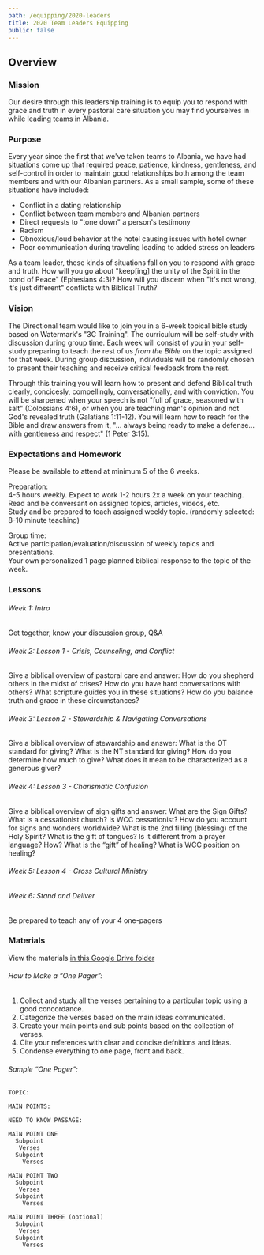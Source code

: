 ```yaml
---
path: /equipping/2020-leaders
title: 2020 Team Leaders Equipping
public: false
---
```


## Overview

### Mission

Our desire through this leadership training is to equip you to respond with grace 
and truth in every pastoral care situation you may find yourselves in while 
leading teams in Albania.

### Purpose

Every year since the first that we've taken teams to Albania, we have had situations
come up that required peace, patience, kindness, gentleness, and self-control in
order to maintain good relationships both among the team members and with our
Albanian partners.  As a small sample, some of these situations have included:

- Conflict in a dating relationship
- Conflict between team members and Albanian partners
- Direct requests to "tone down" a person's testimony
- Racism
- Obnoxious/loud behavior at the hotel causing issues with hotel owner
- Poor communication during traveling leading to added stress on leaders

As a team leader, these kinds of situations fall on you to respond with grace
and truth.  How will you go about "keep[ing] the unity of the Spirit in the bond
of Peace" (Ephesians 4:3)?  How will you discern when "it's not wrong, it's just 
different" conflicts with Biblical Truth?

### Vision

The Directional team would like to join you in a 6-week topical bible study
based on Watermark's "3C Training".  The curriculum will be self-study with
discussion during group time.  Each week will consist of you in your self-study
preparing to teach the rest of us *from the Bible* on the topic assigned for
that week.  During group discussion, individuals will be randomly chosen to
present their teaching and receive critical feedback from the rest.

Through this training you will learn how to present and defend Biblical truth
clearly, concicesly, compellingly, conversationally, and with conviction.  You
will be sharpened when your speech is not "full of grace, seasoned with salt"
(Colossians 4:6), or when you are teaching man's opinion and not God's revealed
truth (Galatians 1:11-12).  You will learn how to reach for the Bible and draw
answers from it, "... always being ready to make a defense... with gentleness 
and respect" (1 Peter 3:15).

### Expectations and Homework

Please be available to attend at minimum 5 of the 6 weeks.

Preparation:  
4-5 hours weekly.  Expect to work 1-2 hours 2x a week on your teaching.  
Read and be conversant on assigned topics, articles, videos, etc.  
Study and be prepared to teach assigned weekly topic. (randomly selected: 8-10 minute teaching)

Group time:  
Active participation/evaluation/discussion of weekly topics and presentations.  
Your own personalized 1 page planned biblical response to the topic of the week.

### Lessons

###### Week 1: Intro

Get together, know your discussion group, Q&A

###### Week 2: Lesson 1 - Crisis, Counseling, and Conflict

Give a biblical overview of pastoral care and answer:
How do you shepherd others in the midst of crises?
How do you have hard conversations with others?
What scripture guides you in these situations?
How do you balance truth and grace in these circumstances?

###### Week 3: Lesson 2 - Stewardship & Navigating Conversations

Give a biblical overview of stewardship and answer:
What is the OT standard for giving?
What is the NT standard for giving?
How do you determine how much to give?
What does it mean to be characterized as a generous giver?

###### Week 4: Lesson 3 - Charismatic Confusion

Give a biblical overview of sign gifts and answer: What are the Sign Gifts?
What is a cessationist church? Is WCC cessationist?
How do you account for signs and wonders worldwide?
What is the 2nd filling (blessing) of the Holy Spirit?
What is the gift of tongues? Is it different from a prayer language? How? What is the “gift” of healing? What is WCC position on healing?

###### Week 5: Lesson 4 - Cross Cultural Ministry

###### Week 6: Stand and Deliver

Be prepared to teach any of your 4 one-pagers

### Materials

View the materials [in this Google Drive folder](https://drive.google.com/drive/folders/1tyk50Tdo2zEagXMYxwf0gDxliym18vlL?usp=sharing)

###### How to Make a “One Pager”:  
1. Collect and study all the verses pertaining to a particular topic using a good concordance.  
2. Categorize the verses based on the main ideas communicated.  
3. Create your main points and sub points based on the collection of verses.  
4. Cite your references with clear and concise defnitions and ideas.  
5. Condense everything to one page, front and back.

###### Sample “One Pager”:
    TOPIC:

    MAIN POINTS:

    NEED TO KNOW PASSAGE:

    MAIN POINT ONE
      Subpoint
       Verses
      Subpoint
        Verses

    MAIN POINT TWO
      Subpoint
       Verses
      Subpoint
        Verses

    MAIN POINT THREE (optional)
      Subpoint
       Verses
      Subpoint
        Verses